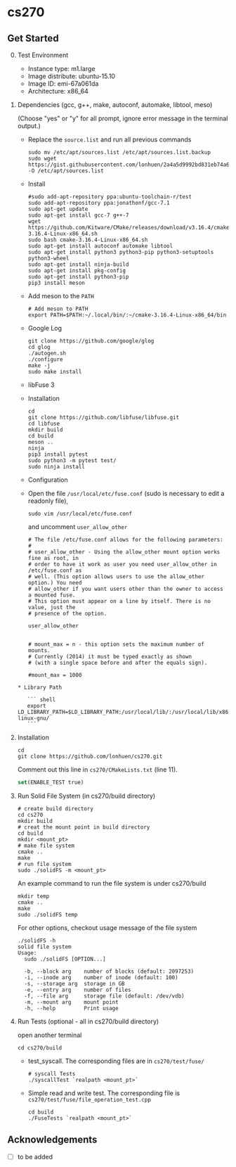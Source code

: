 # cs270

## Get Started

0. Test Environment

   * Instance type: m1.large
   * Image distribute: ubuntu-15.10
   * Image ID: emi-67a061da
   * Architecture: x86_64

1. Dependencies (gcc, g++, make, autoconf, automake, libtool, meso)

   (Choose "yes" or "y" for all prompt, ignore error message in the terminal output.) 
    
    * Replace the `source.list` and run all previous commands
      
        ``` shell
        sudo mv /etc/apt/sources.list /etc/apt/sources.list.backup
        sudo wget https://gist.githubusercontent.com/lonhuen/2a4a5d9992bd831eb74a6b903107c927/raw/53dc53adac5faed5335072a11b5a30d7d41578a6/source.list.cs270 -O /etc/apt/sources.list
        ```
     
    * Install
    
        ``` shell
        #sudo add-apt-repository ppa:ubuntu-toolchain-r/test
        sudo add-apt-repository ppa:jonathonf/gcc-7.1
        sudo apt-get update
        sudo apt-get install gcc-7 g++-7
        wget https://github.com/Kitware/CMake/releases/download/v3.16.4/cmake-3.16.4-Linux-x86_64.sh
        sudo bash cmake-3.16.4-Linux-x86_64.sh
        sudo apt-get install autoconf automake libtool
        sudo apt-get install python3 python3-pip python3-setuptools python3-wheel
        sudo apt-get install ninja-build
        sudo apt-get install pkg-config
        sudo apt-get install python3-pip
        pip3 install meson
        ```
        
    * Add meson to the `PATH`
    
        ``` shell
        # Add meson to PATH
        export PATH=$PATH:~/.local/bin/:~/cmake-3.16.4-Linux-x86_64/bin
        ```
   
    * Google Log
    
      ``` shell
      git clone https://github.com/google/glog
      cd glog
      ./autogen.sh
      ./configure
      make -j
      sudo make install
      ```
     
    * libFuse 3
     * Installation
      
        ``` shell
        cd
        git clone https://github.com/libfuse/libfuse.git
        cd libfuse
        mkdir build
        cd build
        meson ..
        ninja
        pip3 install pytest
        sudo python3 -m pytest test/
        sudo ninja install
        ```
        
     * Configuration
      * Open the file `/usr/local/etc/fuse.conf` (sudo is necessary to edit a readonly file), 
      
          ``` shell
          sudo vim /usr/local/etc/fuse.conf
          ```
          
          and uncomment `user_allow_other`
          
          ``` shell
          # The file /etc/fuse.conf allows for the following parameters:
          #
          # user_allow_other - Using the allow_other mount option works fine as root, in
          # order to have it work as user you need user_allow_other in /etc/fuse.conf as
          # well. (This option allows users to use the allow_other option.) You need
          # allow_other if you want users other than the owner to access a mounted fuse.
          # This option must appear on a line by itself. There is no value, just the
          # presence of the option.

          user_allow_other


          # mount_max = n - this option sets the maximum number of mounts.
          # Currently (2014) it must be typed exactly as shown
          # (with a single space before and after the equals sign).

          #mount_max = 1000
          ```
          
       * Library Path
        
          ``` shell
          export LD_LIBRARY_PATH=$LD_LIBRARY_PATH:/usr/local/lib/:/usr/local/lib/x86_64-linux-gnu/
          ```

2. Installation

   ``` shell
   cd
   git clone https://github.com/lonhuen/cs270.git
   ```
   
   Comment out this line in `cs270/CMakeLists.txt` (line 11).
   
   ``` cmake
   set(ENABLE_TEST true)
   ```

3. Run Solid File System (in cs270/build directory)

    ``` shell
    # create build directory
    cd cs270
    mkdir build
    # creat the mount point in build directory
    cd build
    mkdir <mount_pt>
    # make file system
    cmake ..
    make
    # run file system
    sudo ./solidFS -m <mount_pt>
    ```
    
    An example command to run the file system is under cs270/build
    
    ```shell
    mkdir temp
    cmake ..
    make
    sudo ./solidFS temp
    ```
    
    For other options, checkout usage message of the file system
    
    ```shell
    ./solidFS -h
    solid file system
    Usage:
      sudo ./solidFS [OPTION...]

      -b, --block arg    number of blocks (default: 2097253)
      -i, --inode arg    number of inode (default: 100)
      -s, --storage arg  storage in GB
      -e, --entry arg    number of files
      -f, --file arg     storage file (default: /dev/vdb)
      -m, --mount arg    mount point
      -h, --help         Print usage
    ```

4. Run Tests (optional - all in cs270/build directory)

   open another terminal
   ``` shell
   cd cs270/build
   ```

   * test_syscall. The corresponding files are in `cs270/test/fuse/`

     ``` shell
     # syscall Tests
     ./syscallTest `realpath <mount_pt>`
     ```
      
   * Simple read and write test. The corresponding file is `cs270/test/fuse/file_operation_test.cpp`

     ``` shell
     cd build
     ./FuseTests `realpath <mount_pt>`
     ```

## Acknowledgements

- [ ] to be added

